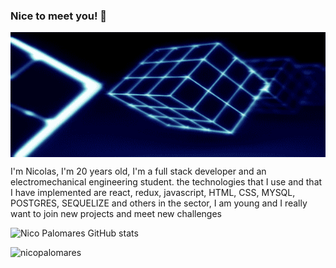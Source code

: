 ### Nice to meet you! 👋

<img src="9669aaa4d1e30a0e89063fde183b768e.gif" align="center"  width="900px" height="200px" atl="hello world"/>

I'm Nicolas, I'm 20 years old, I'm a full stack developer and an electromechanical engineering student.
the technologies that I use and that I have implemented are react, redux, javascript, HTML, CSS, MYSQL, POSTGRES, SEQUELIZE and others in the sector, I am young and I really want to join new projects and meet new challenges

![Nico Palomares GitHub stats](https://github-readme-stats.vercel.app/api?username=nicopalomares&show_icons=true)
<p><img align="left" src="https://github-readme-stats.vercel.app/api/top-langs?username=nicopalomares&show_icons=true&theme=dark&locale=en&layout=compact" alt="nicopalomares" /></p>
